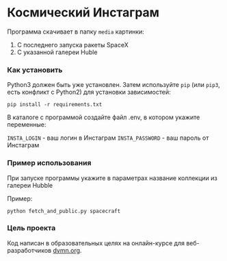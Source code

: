 # Космический Инстаграм

Программа скачивает в папку `media` картинки:
1) С последнего запуска ракеты SpaceX
2) С указанной галереи Huble

### Как установить

Python3 должен быть уже установлен. 
Затем используйте `pip` (или `pip3`, есть конфликт с Python2) для установки зависимостей:
```
pip install -r requirements.txt
```

В каталоге с программой создайте файл .env, в котором укажите переменные:

`INSTA_LOGIN` - ваш логин в Инстаграм
`INSTA_PASSWORD` - ваш пароль от Инстаграм

### Пример использования
При запуске программы укажите в параметрах название коллекции из галереи Hubble

Пример:
```
python fetch_and_public.py spacecraft
```

### Цель проекта

Код написан в образовательных целях на онлайн-курсе для веб-разработчиков [dvmn.org](https://dvmn.org/).